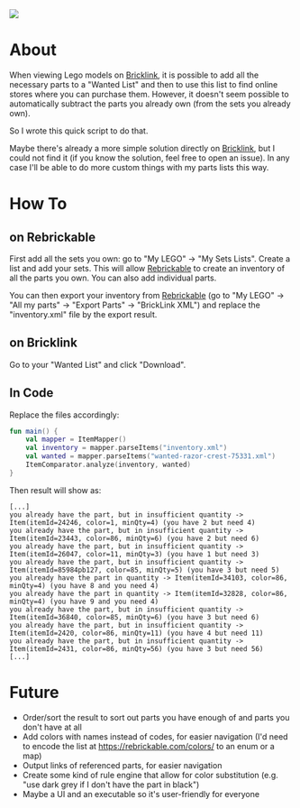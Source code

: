 <a href="https://paypal.me/benckx/2">
<img src="https://img.shields.io/badge/Donate-PayPal-green.svg"/>
</a>

# About

When viewing Lego models on <a href="https://www.bricklink.com/">Bricklink</a>, it is possible to add all the necessary
parts to a "Wanted List" and then to use this list to find online stores where you can purchase them. However, it
doesn't seem possible to automatically subtract the parts you already own (from the sets you already own).

So I wrote this quick script to do that.

Maybe there's already a more simple solution directly on <a href="https://www.bricklink.com/">Bricklink</a>, but I could
not find it (if you know the solution, feel free to open an issue). In any case I'll be able to do more custom things
with my parts lists this way.

# How To

## on Rebrickable

First add all the sets you own: go to "My LEGO" -> "My Sets Lists". Create a list and add your sets. This will
allow <a href="https://rebrickable.com/">Rebrickable</a> to create an inventory of all the parts you own. You can also
add individual parts.

You can then export your inventory from <a href="https://rebrickable.com/">Rebrickable</a> (go to "My LEGO" -> "All my
parts" -> "Export Parts" -> "BrickLink XML") and replace the "inventory.xml" file by the export result.

## on Bricklink

Go to your "Wanted List" and click "Download".

## In Code

Replace the files accordingly:

```kotlin
fun main() {
    val mapper = ItemMapper()
    val inventory = mapper.parseItems("inventory.xml")
    val wanted = mapper.parseItems("wanted-razor-crest-75331.xml")
    ItemComparator.analyze(inventory, wanted)
}
```

Then result will show as:

```
[...]
you already have the part, but in insufficient quantity -> Item(itemId=24246, color=1, minQty=4) (you have 2 but need 4)
you already have the part, but in insufficient quantity -> Item(itemId=23443, color=86, minQty=6) (you have 2 but need 6)
you already have the part, but in insufficient quantity -> Item(itemId=26047, color=11, minQty=3) (you have 1 but need 3)
you already have the part, but in insufficient quantity -> Item(itemId=85984pb127, color=85, minQty=5) (you have 3 but need 5)
you already have the part in quantity -> Item(itemId=34103, color=86, minQty=4) (you have 8 and you need 4)
you already have the part in quantity -> Item(itemId=32828, color=86, minQty=4) (you have 9 and you need 4)
you already have the part, but in insufficient quantity -> Item(itemId=36840, color=85, minQty=6) (you have 3 but need 6)
you already have the part, but in insufficient quantity -> Item(itemId=2420, color=86, minQty=11) (you have 4 but need 11)
you already have the part, but in insufficient quantity -> Item(itemId=2431, color=86, minQty=56) (you have 3 but need 56)
[...]
```

# Future

- Order/sort the result to sort out parts you have enough of and parts you don't have at all
- Add colors with names instead of codes, for easier navigation (I'd need to encode the list at https://rebrickable.com/colors/ to an enum or a map)
- Output links of referenced parts, for easier navigation
- Create some kind of rule engine that allow for color substitution (e.g. "use dark grey if I don't have the part in
  black")
- Maybe a UI and an executable so it's user-friendly for everyone
